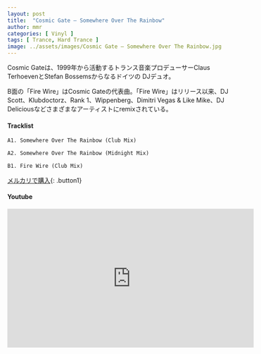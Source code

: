 ```yaml
---
layout: post
title:  "Cosmic Gate – Somewhere Over The Rainbow"
author: mmr
categories: [ Vinyl ]
tags: [ Trance, Hard Trance ]
image: ../assets/images/Cosmic Gate – Somewhere Over The Rainbow.jpg
---
```


Cosmic Gateは、1999年から活動するトランス音楽プロデューサーClaus TerhoevenとStefan Bossemsからなるドイツの DJデュオ。

B面の「Fire Wire」はCosmic Gateの代表曲。「Fire Wire」はリリース以来、DJ Scott、Klubdoctorz、Rank 1、Wippenberg、Dimitri Vegas & Like Mike、DJ Deliciousなどさまざまなアーティストにremixされている。

#### Tracklist
```md
A1. Somewhere Over The Rainbow (Club Mix)

A2. Somewhere Over The Rainbow (Midnight Mix)

B1. Fire Wire (Club Mix)
```

[メルカリで購入](https://jp.mercari.com/item/m73399445276?afid=6142608987){: .button1}

#### Youtube
<iframe width="560" height="315" src="https://www.youtube.com/embed/Fgp6SVuQUuk?si=NLnYehskiMiakT87" title="YouTube video player" frameborder="0" allow="accelerometer; autoplay; clipboard-write; encrypted-media; gyroscope; picture-in-picture; web-share" referrerpolicy="strict-origin-when-cross-origin" allowfullscreen></iframe>